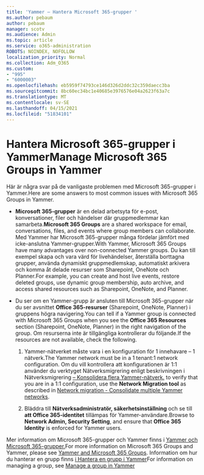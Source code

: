 ```yaml
---
title: 'Yammer – Hantera Microsoft 365-grupper '
ms.author: pebaum
author: pebaum
manager: scotv
ms.audience: Admin
ms.topic: article
ms.service: o365-administration
ROBOTS: NOINDEX, NOFOLLOW
localization_priority: Normal
ms.collection: Adm_O365
ms.custom:
- "995"
- "6000003"
ms.openlocfilehash: eb5959f74793ce146d326d2ddc32c359daecc3ba
ms.sourcegitcommit: 8bc60ec34bc1e40685e3976576e04a2623f63a7c
ms.translationtype: MT
ms.contentlocale: sv-SE
ms.lasthandoff: 04/15/2021
ms.locfileid: "51834101"
---
```

# <a name="manage-microsoft-365-groups-in-yammer"></a><span data-ttu-id="07ed3-102">Hantera Microsoft 365-grupper i Yammer</span><span class="sxs-lookup"><span data-stu-id="07ed3-102">Manage Microsoft 365 Groups in Yammer</span></span>

<span data-ttu-id="07ed3-103">Här är några svar på de vanligaste problemen med Microsoft 365-grupper i Yammer.</span><span class="sxs-lookup"><span data-stu-id="07ed3-103">Here are some answers to most common issues with Microsoft 365 Groups in Yammer.</span></span>

* <span data-ttu-id="07ed3-104">**Microsoft 365-grupper** är en delad arbetsyta för e-post, konversationer, filer och händelser där gruppmedlemmar kan samarbeta.</span><span class="sxs-lookup"><span data-stu-id="07ed3-104">**Microsoft 365 Groups** are a shared workspace for email, conversations, files, and events where group members can collaborate.</span></span> <span data-ttu-id="07ed3-105">Med Yammer har Microsoft 365-grupper många fördelar jämfört med icke-anslutna Yammer-grupper.</span><span class="sxs-lookup"><span data-stu-id="07ed3-105">With Yammer, Microsoft 365 Groups have many advantages over non-connected Yammer groups.</span></span> <span data-ttu-id="07ed3-106">Du kan till exempel skapa och vara värd för livehändelser, återställa borttagna grupper, använda dynamiskt gruppmedlemskap, automatiskt arkivera och komma åt delade resurser som Sharepoint, OneNote och Planner.</span><span class="sxs-lookup"><span data-stu-id="07ed3-106">For example, you can create and host live events, restore deleted groups, use dynamic group membership, auto archive, and access shared resources such as Sharepoint, OneNote, and Planner.</span></span>

* <span data-ttu-id="07ed3-107">Du ser om en Yammer-grupp är ansluten till Microsoft 365-grupper när du ser avsnittet **Office 365-resurser** (Sharepoint, OneNote, Planner) i gruppens högra navigering.</span><span class="sxs-lookup"><span data-stu-id="07ed3-107">You can tell if a Yammer group is connected with Microsoft 365 Groups when you see the **Office 365 Resources** section (Sharepoint, OneNote, Planner) in the right navigation of the group.</span></span> <span data-ttu-id="07ed3-108">Om resurserna inte är tillgängliga kontrollerar du följande.</span><span class="sxs-lookup"><span data-stu-id="07ed3-108">If the resources are not available, check the following.</span></span>

  1. <span data-ttu-id="07ed3-109">Yammer-nätverket måste vara i en konfiguration för 1 innehavare – 1 nätverk.</span><span class="sxs-lookup"><span data-stu-id="07ed3-109">The Yammer network must be in a 1 tenant:1 network configuration.</span></span> <span data-ttu-id="07ed3-110">Om du vill kontrollera att konfigurationen är 1:1 använder du verktyget Nätverksmigrering enligt beskrivningen i Nätverksmigrering [– Konsolidera flera Yammer-nätverk.](https://docs.microsoft.com/yammer/configure-your-yammer-network/consolidate-multiple-yammer-networks) </span><span class="sxs-lookup"><span data-stu-id="07ed3-110">to verify that you are in a 1:1 configuration, use the **Network Migration tool** as described in [Network migration - Consolidate multiple Yammer networks](https://docs.microsoft.com/yammer/configure-your-yammer-network/consolidate-multiple-yammer-networks).</span></span>

  2. <span data-ttu-id="07ed3-111">Bläddra till **Nätverksadministratör, säkerhetsinställning** och se till **att Office 365-identitet** tillämpas för Yammer-användare.</span><span class="sxs-lookup"><span data-stu-id="07ed3-111">Browse to **Network Admin, Security Setting**, and ensure that **Office 365 Identity** is enforced for Yammer users.</span></span>

<span data-ttu-id="07ed3-112">Mer information om Microsoft 365-grupper och Yammer finns i [Yammer och Microsoft 365-grupper.](https://docs.microsoft.com/yammer/manage-yammer-groups/yammer-and-office-365-groups)</span><span class="sxs-lookup"><span data-stu-id="07ed3-112">For more information on Microsoft 365 Groups and Yammer, please see [Yammer and Microsoft 365 Groups](https://docs.microsoft.com/yammer/manage-yammer-groups/yammer-and-office-365-groups).</span></span> <span data-ttu-id="07ed3-113">Information om hur du hanterar en grupp finns [i Hantera en grupp i Yammer](https://support.office.com/article/Manage-a-group-in-Yammer-6e05c6d6-5548-4c88-89cd-e6757a514ef2)</span><span class="sxs-lookup"><span data-stu-id="07ed3-113">For information on managing a group, see [Manage a group in Yammer](https://support.office.com/article/Manage-a-group-in-Yammer-6e05c6d6-5548-4c88-89cd-e6757a514ef2)</span></span>
